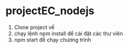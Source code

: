 # projectEC_nodejs
1. Clone project về
2. chạy lệnh npm install để cài đặt các thư viên 
3. npm start để chạy chương trình
